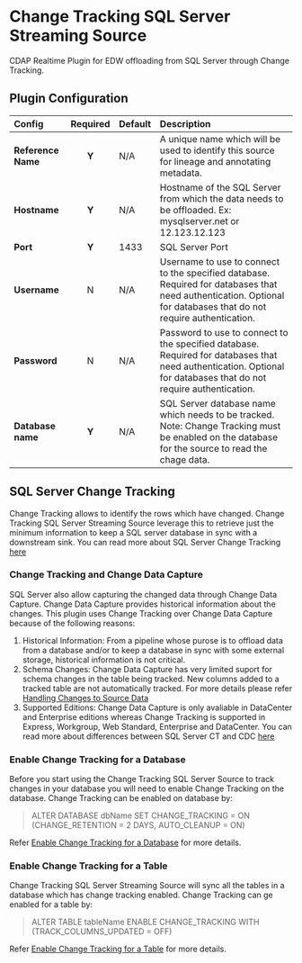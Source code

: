 Change Tracking SQL Server Streaming Source
===========================================

CDAP Realtime Plugin for EDW offloading from SQL Server through Change Tracking.

Plugin Configuration
---------------------
| Config | Required | Default | Description |
| :------------ | :------: | :----- | :---------- |
| **Reference Name** | **Y** | N/A | A unique name which will be used to identify this source for lineage and annotating metadata.|
| **Hostname** | **Y** | N/A | Hostname of the SQL Server from which the data needs to be offloaded. Ex: mysqlserver.net or 12.123.12.123  |
| **Port** | **Y** | 1433 | SQL Server Port |
| **Username** | N | N/A | Username to use to connect to the specified database. Required for databases that need authentication. Optional for databases that do not require authentication. |
| **Password** | N | N/A | Password to use to connect to the specified database. Required for databases that need authentication. Optional for databases that do not require authentication. |
| **Database name** | **Y** | N/A | SQL Server database name which needs to be tracked. Note: Change Tracking must be enabled on the database for the source to read the chage data.|

SQL Server Change Tracking
--------------------------
Change Tracking allows to identify the rows which have changed. Change Tracking SQL Server Streaming Source leverage 
this to retrieve just the minimum information to keep a SQL server database in sync with a downstream sink. You can 
read more about SQL Server Change Tracking 
[here](https://docs.microsoft.com/en-us/sql/relational-databases/track-changes/about-change-tracking-sql-server)

### Change Tracking and Change Data Capture
SQL Server also allow capturing the changed data through Change Data Capture. Change Data Capture provides historical 
information about the changes. This plugin uses Change Tracking over Change Data Capture because of the following 
reasons:

1. Historical Information: From a pipeline whose purose is to offload data from a database and/or to keep a database 
in sync with some external storage, historical information is not critical.
2. Schema Changes: Change Data Capture has very limited suport for schema changes in the table being tracked. 
New columns added to a tracked table are not automatically tracked. For more details please refer 
[Handling Changes to Source Data](https://docs.microsoft.com/en-us/sql/relational-databases/track-changes/about-change-data-capture-sql-server#handling-changes-to-source-tables)
3. Supported Editions: Change Data Capture is only avaliable in DataCenter and Enterprise editions whereas 
Change Tracking is supported in Express, Workgroup, Web Standard, Enterprise and DataCenter.
You can read more about differences between SQL Server CT and CDC 
[here](https://technet.microsoft.com/en-us/library/cc280519(v=sql.105).aspx)

### Enable Change Tracking for a Database
Before you start using the Change Tracking SQL Server Source to track changes in your database you will need to 
enable Change Tracking on the database. Change Tracking can be enabled on database by:

> ALTER DATABASE dbName SET CHANGE_TRACKING = ON (CHANGE_RETENTION = 2 DAYS, AUTO_CLEANUP = ON)

Refer [Enable Change Tracking for a Database](https://docs.microsoft.com/en-us/sql/relational-databases/track-changes/enable-and-disable-change-tracking-sql-server#enable-change-tracking-for-a-database) for more details.

### Enable Change Tracking for a Table
Change Tracking SQL Server Streaming Source will sync all the tables in a database which has change tracking enabled. 
Change Tracking can ge enabled for a table by:

> ALTER TABLE tableName ENABLE CHANGE_TRACKING WITH (TRACK_COLUMNS_UPDATED = OFF)

Refer [Enable Change Tracking for a Table](https://docs.microsoft.com/en-us/sql/relational-databases/track-changes/enable-and-disable-change-tracking-sql-server#enable-change-tracking-for-a-table) for more details.

